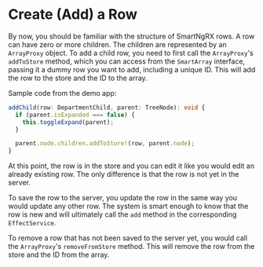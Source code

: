 # Create (Add) a Row

By now, you should be familiar with the structure of SmartNgRX rows. A row can have zero or more children. The children are represented by an `ArrayProxy` object. To add a child row, you need to first call the `ArrayProxy`'s `addToStore` method, which you can access from the `SmartArray` interface, passing it a dummy row you want to add, including a unique ID. This will add the row to the store and the ID to the array.

Sample code from the demo app:

```typescript
addChild(row: DepartmentChild, parent: TreeNode): void {
  if (parent.isExpanded === false) {
    this.toggleExpand(parent);
  }

  parent.node.children.addToStore!(row, parent.node);
}
```

At this point, the row is in the store and you can edit it like you would edit an already existing row. The only difference is that the row is not yet in the server.

To save the row to the server, you update the row in the same way you would update any other row. The system is smart enough to know that the row is new and will ultimately call the `add` method in the corresponding `EffectService`.

To remove a row that has not been saved to the server yet, you would call the `ArrayProxy`'s `removeFromStore` method. This will remove the row from the store and the ID from the array.
